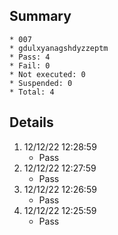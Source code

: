 ## Summary
	* 007
	* gdulxyanagshdyzzeptm
	* Pass: 4
	* Fail: 0
	* Not executed: 0
	* Suspended: 0
	* Total: 4
## Details
1. 12/12/22 12:28:59
	* Pass
2. 12/12/22 12:27:59
	* Pass
3. 12/12/22 12:26:59
	* Pass
4. 12/12/22 12:25:59
	* Pass
